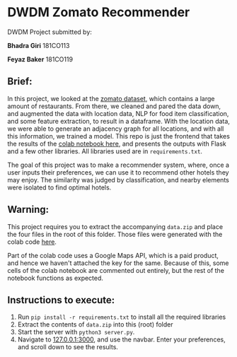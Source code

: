# DWDM Zomato Recommender

DWDM Project submitted by:

**Bhadra Giri** 181CO113

**Feyaz Baker** 181CO119

## Brief:
In this project, we looked at the [zomato dataset](https://www.kaggle.com/himanshupoddar/zomato-bangalore-restaurants), which contains a large amount of restaurants. From there, we cleaned and pared the data down, and augmented the data with location data, NLP for food item classification, and some feature extraction, to result in a dataframe. With the location data, we were able to generate an adjacency graph for all locations, and with all this information, we trained a model. This repo is just the frontend that takes the results of the [colab notebook here](https://colab.research.google.com/drive/1gQaFM9grXS3QIEm6Oahg08objzEmWS8R?usp=sharing&authuser=1#scrollTo=-bH38wnLr6YN), and presents the outputs with Flask and a few other libraries. All libraries used are in `requirements.txt`. 


The goal of this project was to make a recommender system, where, once a user inputs their preferences, we can use it to recommend other hotels they may enjoy. The similarity was judged by classification, and nearby elements were isolated to find optimal hotels.

## Warning: 

This project requires you to extract the accompanying `data.zip` and place the four files in the root of this folder. Those files were generated with the colab code [here](https://colab.research.google.com/drive/1gQaFM9grXS3QIEm6Oahg08objzEmWS8R?usp=sharing&authuser=1#scrollTo=-bH38wnLr6YN). 

Part of the colab code uses a Google Maps API, which is a paid product, and hence we haven't attached the key for the same. Because of this, some cells of the colab notebook are commented out entirely, but the rest of the notebook functions as expected.



## Instructions to execute:

1. Run `pip install -r requirements.txt` to install all the required libraries
2. Extract the contents of `data.zip` into this (root) folder
3. Start the server with `python3 server.py`.
4. Navigate to [127.0.0.1:3000](127.0.0.1:3000), and use the navbar. Enter your preferences, and scroll down to see the results.